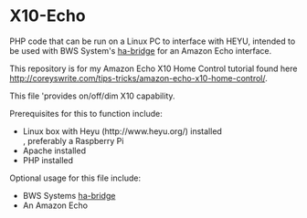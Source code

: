 # X10-Echo
PHP code that can be run on a Linux PC to interface with HEYU, intended to be used with BWS System's <a href="https://github.com/bwssytems/ha-bridge">ha-bridge</a> for an Amazon Echo interface.

This repository is for my Amazon Echo X10 Home Control tutorial found here http://coreyswrite.com/tips-tricks/amazon-echo-x10-home-control/.  

This file 'provides on/off/dim X10 capability.

Prerequisites for this to function include: 
<ul>
  <li>Linux box with Heyu (http://www.heyu.org/) installed</li>, preferably a Raspberry Pi
  <li>Apache installed</li>
  <li>PHP installed</li>
</ul>

Optional usage for this file include:
<ul>
  <li>BWS Systems <a href="https://github.com/bwssytems/ha-bridge">ha-bridge</a></li>
  <li>An Amazon Echo</li>
</ul>
